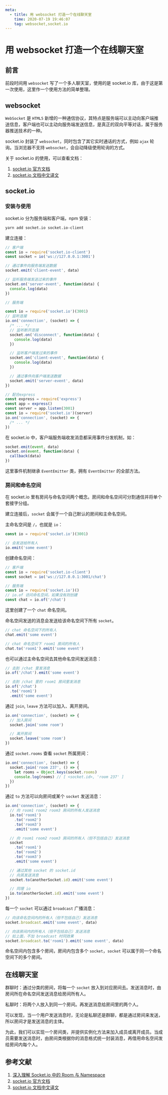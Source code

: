 ```yaml
---
meta:
  - title: 用 websocket 打造一个在线聊天室
    time: 2020-07-19 19:46:07
    tag: websocket,socket.io
---
```


# 用 websocket 打造一个在线聊天室

## 前言

前段时间用 `websocket` 写了一个多人聊天室，使用的是 socket.io 库，由于这是第一次使用，这里作一个使用方法的简单整理。

<!-- more -->

## websocket

`WebSocket` 是 `HTML5` 新增的一种通信协议，其特点是服务端可以主动向客户端推送信息，客户端也可以主动向服务端发送信息，是真正的双向平等对话，属于服务器推送技术的一种。

socket.io 封装了 `websocket`，同时包含了其它实时通话的方式，例如 `ajax` 轮询。当浏览器不支持 `websocket`，会自动降级使用轮询的方式。

关于 socket.io 的使用，可以查看文档：

1. [socket.io 官方文档](https://socket.io)
2. [socket.io 文档中文译文](http://www.shuaihuajun.com/article/1504749640971/)

## socket.io

### 安装与使用

socket.io 分为服务端和客户端，npm 安装：

```bash
yarn add socket.io socket.io-client
```

建立连接：

```js
// 客户端
const io = require('socket.io-client')
const socket = io('ws://127.0.0.1:3001')

// 通过事件向服务端发送数据
socket.emit('client-event', data)

// 监听服务端发送过来的事件
socket.on('server-event', function(data) {
  console.log(data)
})
```

```js
// 服务端

const io = require('socket.io')(3001)
// 监听连接
io.on('connection', (socket) => {
  /* ... */
  // 监听断开连接
  socket.on('disconnect', function(data) {
    console.log(data)
  })

  // 监听客户端发过来的事件
  socket.on('client-event', function(data) {
    console.log(data)
  })

  // 通过事件向客户端发送数据
  socket.emit('server-event', data)
})

// 配合express
const express = require('express')
const app = express()
const server = app.listen(3001)
const io = require('socket.io')(server)
io.on('connection', (socket) => {
  /* ... */
})
```

在 socket.io 中，客户端服务端收发消息都采用事件分发机制，如：

```js
socket.emit(event, data)
socket.on(event, function(data) {
  callback(data)
})
```

这里事件机制继承 `EventEmitter` 类，拥有 `EventEmitter` 的全部方法。

### 房间和命名空间

在 socket.io 里有房间与命名空间两个概念。房间和命名空间可分割通信并将单个套接字分组。

建立连接后，`socket` 会属于一个自己默认的房间和主命名空间。

主命名空间是 `/`，也就是 `io`：

```js
const io = require('socket.io')(3001)

// 会发送给所有人
io.emit('some event')
```

创建命名空间：

```js
// 客戶端
const io = require('socket.io-client')
const socket = io('ws://127.0.0.1:3001/chat')

// 服务端
const io = require('socket.io')()
// io.of 访问命名空间，如果没有则创建
const chat = io.of('/chat')
```

这里创建了一个 `chat` 命名空间。

命名空间发送的消息会发送给该命名空间下所有 `socket`。

```js
// chat 命名空间下的所有人
chat.emit('some event')

// chat 命名空间下 room1 房间的所有人
chat.to('room1').emit('some event')
```

也可以通过主命名空间去其他命名空间发送消息：

```js
// 去到 /chat 里发消息
io.of('/chat').emit('some event')

// 去到 /chat 里的 room1 房间里发消息
io.of('/chat')
  .to('room1')
  .emit('some event')
```

通过 `join`, `leave` 方法可以加入、离开房间。

```js
io.on('connection', (socket) => {
  // 加入房间
  socket.join('some room')

  // 离开房间
  socket.leave('some room')
})
```

通过 `socket.rooms` 查看 `socket` 所属房间：

```js
io.on('connection', (socket) => {
  socket.join('room 237', () => {
    let rooms = Object.keys(socket.rooms)
    console.log(rooms) // [ <socket.id>, 'room 237' ]
  })
})
```

通过 `to` 方法可以向房间或某个 `socket` 发送消息：

```js
io.on('connection', (socket) => {
  // 向 room1 room2 room3 房间的所有人发送消息
  io.to('room1')
    .to('room2')
    .to('room3')
    .emit('some event')

  // 向 room1 room2 room3 房间的所有人（但不包括自己）发送消息
  socket
    .to('room1')
    .to('room2')
    .to('room3')
    .emit('some event')

  // 通过其他 socket 的 socket.id
  // 向其发送消息
  socket.to(anotherSocket.id).emit('some event')

  // 同理 io
  io.to(anotherSocket.id).emit('some event')
})
```

每一个 `socket` 可以通过 `broadcast` 广播消息：

```js
// 向该命名空间内的所有人（但不包括自己）发送消息
socket.broadcast.emit('some event', data)

// 向该房间内的所有人（但不包括自己）发送消息
// 如上面，不加 broadcast 时同效果
socket.broadcast.to('room1').emit('some event', data)
```

命名空间内包含多个房间，房间内包含多个 `socket`，`socket` 可以属于同一个命名空间下的多个房间。

## 在线聊天室

群聊时：通过分类的房间，将每一个 `socket` 放入到对应房间去。发送消息时，由房间所在命名空间发送消息给房间所有人。

私聊时：将两个人放入到同一个房间。再发送消息给房间里的两个人。

可以发现，当一个用户发送消息时，无论是私聊还是群聊，都是通过房间来发送，所以房间才是发送消息的主体。

为此，我们可以实现一个房间类，并提供实例化方法来加入成员或离开成员。当成员需要发送消息时，由房间类根据你的消息格式统一封装消息，再借用命名空间发给房间内每个人。

## 参考文献

1. [深入理解 Socket.io 中的 Room 与 Namespace](https://www.dazhuanlan.com/2020/01/29/5e31407cbfe77/)
2. [socket.io 官方文档](https://socket.io)
3. [socket.io 文档中文译文](http://www.shuaihuajun.com/article/1504749640971/)
